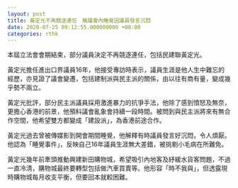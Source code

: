 ```yaml
---
layout: post
title: 黃定光不再競逐連任　稱議會內睡覺因議員發言沉悶
date: 2020-07-25 09:12:55.000000000 +08:00
categories: rthk
---
```


本屆立法會會期結束，部分議員決定不再競逐連任，包括民建聯黃定光。

黃定光擔任進出口界議員16年，他接受專訪時表示，議員生涯是他人生中難忘的經歷，亦見證了議會變遷，包括建制派與民主派的關係，由以往有商有量，變成幾乎勢不兩立。

黃定光批評，部分民主派議員採用激進暴力的抗爭手法，他除了感到憤怒及無奈，更擔心香港的前景，他預料議會亂象會持續一段時間。被問到與民主派將來有無合作空間，他希望雙方都變成「建設派」，為香港前途合作。

黃定光過去曾被傳媒影到開會期間睡覺，他解釋有時議員發言好沉悶，令人煩厭。他認為「睡覺事件」，反映自己16年議員生涯無大差錯，被挑剔小毛病在所難免。

黃定光幾年前牽頭推動興建新田購物城，希望吸引內地客及紓緩水貨客問題，不過一直冷清，購物城最終要轉型包括做汽車買賣等。他形容「時不我與」，但透露現時購物城每月收支平衡，但要回本就較困難。
